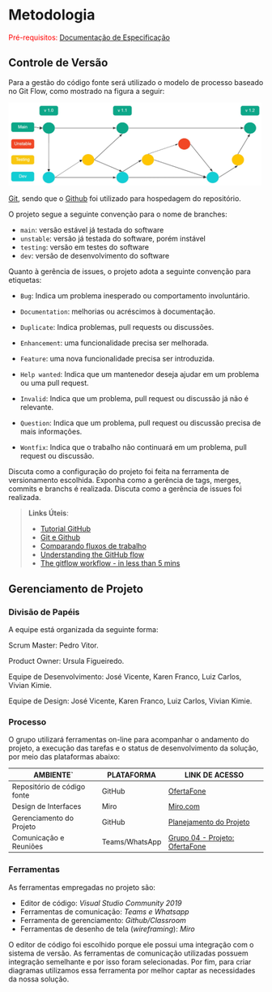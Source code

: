 
# Metodologia

<span style="color:red">Pré-requisitos: <a href="2-Especificação do Projeto.md"> Documentação de Especificação</a></span>

## Controle de Versão

Para a gestão do código fonte será utilizado o modelo de processo baseado no Git Flow, como mostrado na figura a seguir:

<img src="docs/img/Flux.jpg" width="500">

[Git](https://git-scm.com/), sendo que o [Github](https://github.com)
foi utilizado para hospedagem do repositório.

O projeto segue a seguinte convenção para o nome de branches:

- `main`: versão estável já testada do software
- `unstable`: versão já testada do software, porém instável
- `testing`: versão em testes do software
- `dev`: versão de desenvolvimento do software

Quanto à gerência de issues, o projeto adota a seguinte convenção para
etiquetas:

- `Bug`: Indica um problema inesperado ou comportamento involuntário. 

- `Documentation`: melhorias ou acréscimos à documentação. 

- `Duplicate`: Indica problemas, pull requests ou discussões. 

- `Enhancement`: uma funcionalidade precisa ser melhorada. 

- `Feature`: uma nova funcionalidade precisa ser introduzida. 

- `Help wanted`: Indica que um mantenedor deseja ajudar em um problema ou uma pull request. 

- `Invalid`: Indica que um problema, pull request ou discussão já não é relevante. 

- `Question`: Indica que um problema, pull request ou discussão precisa de mais informações. 

- `Wontfix`: Indica que o trabalho não continuará em um problema, pull request ou discussão. 

Discuta como a configuração do projeto foi feita na ferramenta de versionamento escolhida. Exponha como a gerência de tags, merges, commits e branchs é realizada. Discuta como a gerência de issues foi realizada.

> **Links Úteis**:
> - [Tutorial GitHub](https://guides.github.com/activities/hello-world/)
> - [Git e Github](https://www.youtube.com/playlist?list=PLHz_AreHm4dm7ZULPAmadvNhH6vk9oNZA)
>  - [Comparando fluxos de trabalho](https://www.atlassian.com/br/git/tutorials/comparing-workflows)
> - [Understanding the GitHub flow](https://guides.github.com/introduction/flow/)
> - [The gitflow workflow - in less than 5 mins](https://www.youtube.com/watch?v=1SXpE08hvGs)

## Gerenciamento de Projeto

### Divisão de Papéis

   A equipe está organizada da seguinte forma: 

Scrum Master: Pedro Vitor. 

Product Owner: Ursula Figueiredo. 

Equipe de Desenvolvimento: José Vicente, Karen Franco, Luiz Carlos, Vivian Kimie. 

Equipe de Design: José Vicente, Karen Franco, Luiz Carlos, Vivian Kimie.

### Processo

O grupo utilizará ferramentas on-line para acompanhar o andamento do projeto, a execução das tarefas e o status de desenvolvimento da solução, por meio das plataformas abaixo: 

|         AMBIENTE`          |        PLATAFORMA         |                  LINK DE ACESSO                               |
|----------------------------|---------------------------|---------------------------------------------------------------|
|Repositório de código fonte |         GitHub            |[OfertaFone](https://github.com/ICEI-PUC-Minas-PMV-ADS/oferta_fone)|
|Design de Interfaces        |         Miro              |[Miro.com](https://miro.com/app/board/uXjVPXc-W4E=/?share_link_id=735742997379)|
|Gerenciamento do Projeto    |         GitHub            |[Planejamento do Projeto](https://github.com/orgs/ICEI-PUC-Minas-PMV-ADS/projects/61/views/1)  |
|Comunicação e Reuniões      |      Teams/WhatsApp       |[Grupo 04 - Projeto: OfertaFone](https://teams.microsoft.com/l/channel/19%3a129553a617b6458dbd85f9d0b3529095%40thread.tacv2/Grupo%25204%2520-%2520Segunda%252020h%2520-%2520Troca%2520celulares?groupId=4b320cea-c5c5-4c56-a163-6d1bcaa5ef3f&tenantId=14cbd5a7-ec94-46ba-b314-cc0fc972a161)|

### Ferramentas

As ferramentas empregadas no projeto são:

- Editor de código: *Visual Studio Community 2019*
- Ferramentas de comunicação: *Teams e Whatsapp*
- Ferramenta de gerenciamento: *Github/Classroom*
- Ferramentas de desenho de tela (*wireframing*): *Miro*

O editor de código foi escolhido porque ele possui uma integração com o
sistema de versão. As ferramentas de comunicação utilizadas possuem
integração semelhante e por isso foram selecionadas. Por fim, para criar
diagramas utilizamos essa ferramenta por melhor captar as
necessidades da nossa solução.
